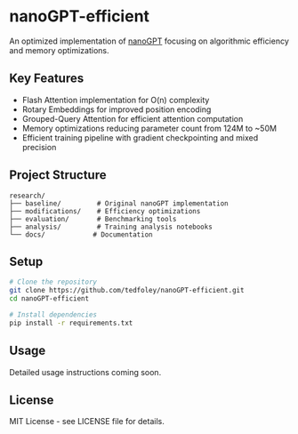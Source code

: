 # nanoGPT-efficient

An optimized implementation of [nanoGPT](https://github.com/karpathy/nanoGPT) focusing on algorithmic efficiency and memory optimizations.

## Key Features

- Flash Attention implementation for O(n) complexity
- Rotary Embeddings for improved position encoding
- Grouped-Query Attention for efficient attention computation
- Memory optimizations reducing parameter count from 124M to ~50M
- Efficient training pipeline with gradient checkpointing and mixed precision

## Project Structure

```
research/
├── baseline/         # Original nanoGPT implementation
├── modifications/    # Efficiency optimizations
├── evaluation/       # Benchmarking tools
├── analysis/         # Training analysis notebooks
└── docs/            # Documentation
```

## Setup

```bash
# Clone the repository
git clone https://github.com/tedfoley/nanoGPT-efficient.git
cd nanoGPT-efficient

# Install dependencies
pip install -r requirements.txt
```

## Usage

Detailed usage instructions coming soon.

## License

MIT License - see LICENSE file for details.